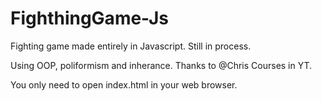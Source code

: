 # FighthingGame-Js
Fighting game made entirely in Javascript. Still in process.

Using OOP, poliformism and inherance. Thanks to @Chris Courses in YT.

You only need to open index.html in your web browser.
